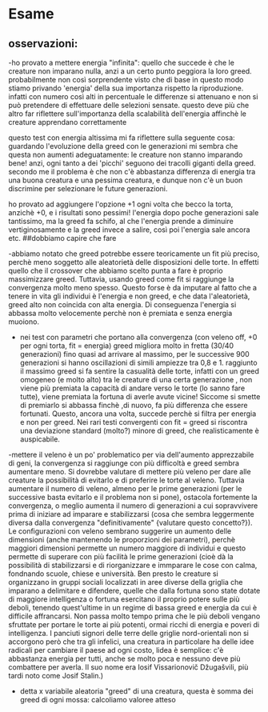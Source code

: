# Esame
 
## osservazioni:
-ho provato a mettere energia "infinita": quello che succede è che le creature non imparano nulla, anzi a un certo punto peggiora la loro greed. probabilmente non così sorprendente visto che di base in questo modo stiamo privando 'energia' della sua importanza rispetto la riproduzione. infatti con numero così alti in percentuale le differenze si attenuano e non si può pretendere di effettuare delle selezioni sensate.
questo deve più che altro far riflettere sull'importanza della scalabilità dell'energia affinchè le creature apprendano correttamente



questo test con energia altissima mi fa riflettere sulla seguente cosa: guardando l'evoluzione della greed con le generazioni mi sembra che questa non aumenti adeguatamente: le creature non stanno imparando bene! anzi, ogni tanto a dei 'picchi' seguono dei tracolli giganti della greed. secondo me il problema è che non c'è abbastanza differenza di energia tra una buona creatura e una pessima creatura, e dunque non c'è un buon discrimine per selezionare le future generazioni.

ho provato ad aggiungere l'opzione +1 ogni volta che becco la torta, anzichè +0, e i risultati sono pessimi! l'energia dopo poche generazioni sale tantissimo, ma la greed fa schifo, al che l'energia prende a diminuire vertiginosamente e la greed invece a salire, così poi l'energia sale ancora etc. ##dobbiamo capire che fare



-abbiamo notato che greed potrebbe essere teoricamente un fit più preciso, perchè meno soggetto alle aleatorietà delle disposizioni delle torte. In effetti quello che il crossover che abbiamo scelto punta a fare è proprio massimizzare greed. Tuttavia, usando greed come fit si raggiunge la convergenza molto meno spesso. Questo forse è da imputare al fatto che a tenere in vita gli individui è l'energia e non greed, e che data l'aleatorietà, greed alto non coincida con alta energia. Di conseguenza l'energia si abbassa molto velocemente perchè non è premiata e senza energia muoiono.

- nei test con parametri che portano alla convergenza (con veleno off, +0 per ogni torta, fit = energia) greed migliora molto in fretta (30/40 generazioni) fino quasi ad arrivare al massimo, per le successive 900 generazioni si hanno oscillazioni di simili ampiezze tra 0,8 e 1. raggiunto il massimo greed si fa sentire la casualità delle torte, infatti con un greed omogeneo (e molto alto) tra le creature di una certa generazione , non viene più premiata la capacità di andare verso le torte (lo sanno fare tutte), viene premiata la fortuna di averle avute vicine! Siccome si smette di premiarlo si abbassa finchè ,di nuovo, fa più differenza che essere fortunati. Questo, ancora una volta, succede perchè si filtra per energia e non per greed. Nei rari testi convergenti con fit = greed si riscontra una deviazione standard (molto?) minore di greed, che realisticamente è auspicabile.

-mettere il veleno è un po' problematico per via dell'aumento apprezzabile di geni, la convergenza si raggiunge con più difficoltà e greed sembra aumentare meno. Si dovrebbe valutare di mettere più veleno per dare alle creature la possibilità di evitarlo e di preferire le torte al veleno. Tuttavia aumentare il numero di veleno, almeno per le prime generazioni (per le successive basta evitarlo e il problema non si pone), ostacola fortemente la convergenza, o meglio aumenta il numero di generazioni a cui sopravvivere prima di iniziare ad imparare e stabilizzarsi (cosa che sembra leggermente diversa dalla convergenza "definitivamente" {valutare questo concetto?}). Le configurazioni con veleno sembrano suggerire un aumento delle dimensioni (anche mantenendo le proporzioni dei parametri), perchè maggiori dimensioni permette un numero maggiore di individui e questo permette di superare con più facilità le prime generazioni (cioè dà la possibilità di stabilizzarsi e di riorganizzare e immparare le cose con calma, fondnando scuole, chiese e università. Ben presto le creature si organizzano in gruppi sociali localizzati in aree diverse della griglia che imparano a delimitare e difendere, quelle che dalla fortuna sono state dotate di maggiore intelligenza o fortuna esercitano il proprio potere sulle più deboli, tenendo quest'ultime in un regime di bassa greed e energia da cui è difficile affrancarsi. Non passa molto tempo prima che le più deboli vengano sfruttate per portare le torte ai più potenti, ormai ricchi di energia e poveri di intelligenza. I panciuti signori delle terre delle griglie nord-orientali non si accorgono però che tra gli infelici, una creatura in particolare ha delle idee radicali per cambiare il paese ad ogni costo, lidea è semplice: c'è abbastanza energia per tutti, anche se molto poca e nessuno deve più combattere per averla. Il suo nome era Iosif Vissarionovič Džugašvili, più tardi noto come Josif Stalin.)

- detta x variabile aleatoria "greed" di una creatura, questa è somma dei greed di ogni mossa: calcoliamo valoree atteso